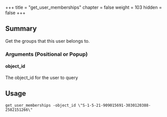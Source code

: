 +++
title = "get_user_memberships"
chapter = false
weight = 103
hidden = false
+++

## Summary

Get the groups that this user belongs to.

### Arguments (Positional or Popup)


#### object_id
The object_id for the user to query

## Usage
```
get_user_memberships -object_id \"S-1-5-21-909015691-3030120388-2582151266\"
```